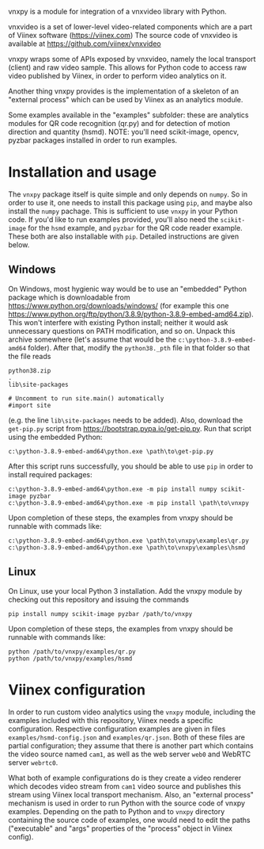vnxpy is a module for integration of a vnxvideo library with Python.

vnxvideo is a set of lower-level video-related components which are a part of Viinex software (https://viinex.com)
The source code of vnxvideo is available at https://github.com/viinex/vnxvideo

vnxpy wraps some of APIs exposed by vnxvideo, namely the local transport (client) and raw video sample. 
This allows for Python code to access raw video published by Viinex, in order to perform video analytics on it.

Another thing vnxpy provides is the implementation of a skeleton of an "external process" which can be used by Viinex as an analytics module.

Some examples available in the "examples" subfolder: these are analytics modules for QR code recognition (qr.py) 
and for detection of motion direction and quantity (hsmd). NOTE: you'll need scikit-image, opencv, pyzbar packages 
installed in order to run examples.

Installation and usage
======================
The `vnxpy` package itself is quite simple and only depends on `numpy`. 
So in order to use it, one needs to install this package using `pip`, and maybe also install the `numpy` pachage.
This is sufficient to use `vnxpy` in your Python code.
If you'd like to run examples provided, you'll also need the `scikit-image` for the `hsmd` example, and `pyzbar` 
for the QR code reader example. These both are also installable with `pip`. Detailed instructions are given below.


Windows
-------
On Windows, most hygienic way would be to use an "embedded" Python package which is downloadable from 
https://www.python.org/downloads/windows/ (for example this one https://www.python.org/ftp/python/3.8.9/python-3.8.9-embed-amd64.zip).
This won't interfere with existing Python install; neither it would ask unnecessary questions on PATH modification, and so on.
Unpack this archive somewhere (let's assume that would be the `c:\python-3.8.9-embed-amd64` folder). After that, modify the `python38._pth` file
in that folder so that the file reads

```
python38.zip
.
lib\site-packages

# Uncomment to run site.main() automatically
#import site
```

(e.g. the line `lib\site-packages` needs to be added).
Also, download the `get-pip.py` script from https://bootstrap.pypa.io/get-pip.py.
Run that script using the embedded Python:

```
c:\python-3.8.9-embed-amd64\python.exe \path\to\get-pip.py
```

After this script runs successfully, you should be able to use `pip` in order to install required packages:

```
c:\python-3.8.9-embed-amd64\python.exe -m pip install numpy scikit-image pyzbar
c:\python-3.8.9-embed-amd64\python.exe -m pip install \path\to\vnxpy
```

Upon completion of these steps, the examples from vnxpy should be runnable with commads like:

```
c:\python-3.8.9-embed-amd64\python.exe \path\to\vnxpy\examples\qr.py
c:\python-3.8.9-embed-amd64\python.exe \path\to\vnxpy\examples\hsmd
```

Linux
-----
On Linux, use your local Python 3 installation. Add the vnxpy module by checking out this repository and issuing the commands

```
pip install numpy scikit-image pyzbar /path/to/vnxpy
```

Upon completion of these steps, the examples from vnxpy should be runnable with commands like:

```
python /path/to/vnxpy/examples/qr.py
python /path/to/vnxpy/examples/hsmd
```

Viinex configuration
====================
In order to run custom video analytics using the `vnxpy` module, including the examples included with this repository, 
Viinex needs a specific configuration. Respective configuration examples are given in files `examples/hsmd-config.json` 
and `examples/qr.json`. Both of these files are partial configuration; they assume that there is another part which contains the
video source named `cam1`, as well as the web server `web0` and WebRTC server `webrtc0`.

What both of example configurations do is they create a video renderer which decodes video stream from `cam1` video source 
and publishes this stream using Viinex local transport mechanism. Also, an "external process" mechanism is used in order to
run Python with the source code of vnxpy examples. Depending on the path to Python and to `vnxpy` directory containing 
the source code of examples, one would need to edit the paths ("executable" and "args" properties of the "process" object 
in Viinex config).